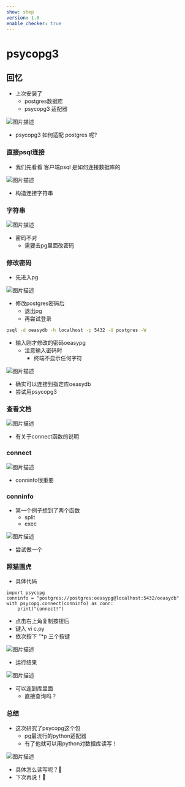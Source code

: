 ```yaml
---
show: step
version: 1.0
enable_checker: true
---
```


# psycopg3

## 回忆

- 上次安装了
	- postgres数据库
	- psycopg3 适配器 

![图片描述](https://doc.shiyanlou.com/courses/uid1190679-20221229-1672308400769)

- psycopg3 如何适配 postgres 呢?

### 直接psql连接

- 我们先看看 客户端psql 是如何连接数据库的

![图片描述](https://doc.shiyanlou.com/courses/uid1190679-20221229-1672308861162)

- 构造连接字符串

### 字符串

![图片描述](https://doc.shiyanlou.com/courses/uid1190679-20221229-1672309154434)

- 密码不对
	- 需要去pg里面改密码

### 修改密码

- 先进入pg

![图片描述](https://doc.shiyanlou.com/courses/uid1190679-20230123-1674440397887)

- 修改postgres密码后
	- 退出pg
	- 再尝试登录

```zsh
psql -d oeasydb -h localhost -p 5432 -U postgres -W 
```

- 输入刚才修改的密码oeasypg
	- 注意输入密码时
		- 终端不显示任何字符

![图片描述](https://doc.shiyanlou.com/courses/uid1190679-20221229-1672309213946)

- 确实可以连接到指定库oeasydb
- 尝试用psycopg3

### 查看文档

![图片描述](https://doc.shiyanlou.com/courses/uid1190679-20221229-1672319733771)

- 有关于connect函数的说明

### connect

![图片描述](https://doc.shiyanlou.com/courses/uid1190679-20221229-1672319913490)

- conninfo很重要

### conninfo

- 第一个例子想到了两个函数
	- split
	- exec

![图片描述](https://doc.shiyanlou.com/courses/uid1190679-20221229-1672320149228)

- 尝试做一个

### 照猫画虎

- 具体代码

```
import psycopg
conninfo = "postgres://postgres:oeasypg@localhost:5432/oeasydb"
with psycopg.connect(conninfo) as conn:
    print("connect!")
```

- 点击右上角复制按钮后
- 键入 vi c.py
- 依次按下 "*p 三个按键

![图片描述](https://doc.shiyanlou.com/courses/uid1190679-20230123-1674441091796)

- 运行结果

![图片描述](https://doc.shiyanlou.com/courses/uid1190679-20221229-1672320357814)

- 可以连到库里面
	- 直接查询吗？

### 总结

- 这次研究了psycopg这个包
	- pg最流行的python适配器
	- 有了他就可以用python对数据库读写！

![图片描述](https://doc.shiyanlou.com/courses/uid1190679-20221229-1672309582787)

- 具体怎么读写呢？🤔
- 下次再说！👋